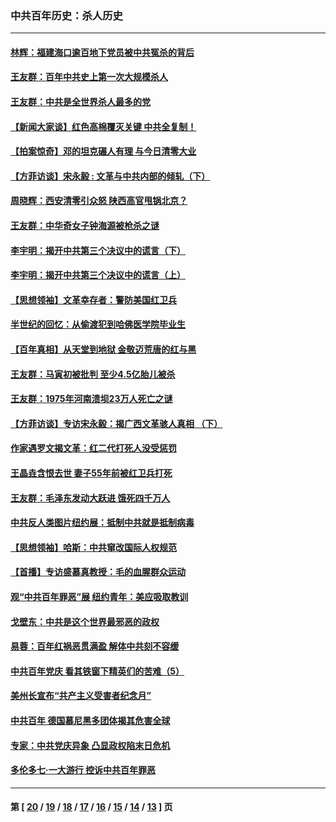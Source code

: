### 中共百年历史：杀人历史
---
#### [林辉：福建海口逾百地下党员被中共冤杀的背后](../../pages/nf1176106/n13878946.md?12140430) 
#### [王友群：百年中共史上第一次大规模杀人](../../pages/nf1176106/n13863785.md?12140430) 
#### [王友群：中共是全世界杀人最多的党](../../pages/nf1176106/n13860689.md?12140430) 
#### [【新闻大家谈】红色高棉覆灭关键 中共全复制！](../../pages/nf1176106/n13850222.md?12140430) 
#### [【拍案惊奇】邓的坦克碾人有理 与今日清零大业](../../pages/nf1176106/n13729574.md?12140430) 
#### [【方菲访谈】宋永毅 : 文革与中共内部的倾轧（下）](../../pages/nf1176106/n13486836.md?12140430) 
#### [周晓辉：西安清零引众怒 陕西高官甩锅北京？](../../pages/nf1176106/n13484627.md?12140430) 
#### [王友群：中华奇女子钟海源被枪杀之谜](../../pages/nf1176106/n13430555.md?12140430) 
#### [李宇明：揭开中共第三个决议中的谎言（下）](../../pages/nf1176106/n13389389.md?12140430) 
#### [李宇明：揭开中共第三个决议中的谎言（上）](../../pages/nf1176106/n13388697.md?12140430) 
#### [【思想领袖】文革幸存者：警防美国红卫兵](../../pages/nf1176106/n13339289.md?12140430) 
#### [半世纪的回忆：从偷渡犯到哈佛医学院毕业生](../../pages/nf1176106/n13345328.md?12140430) 
#### [【百年真相】从天堂到地狱 金敬迈荒唐的红与黑](../../pages/nf1176106/n13336995.md?12140430) 
#### [王友群：马寅初被批判 至少4.5亿胎儿被杀](../../pages/nf1176106/n13260313.md?12140430) 
#### [王友群：1975年河南溃坝23万人死亡之谜](../../pages/nf1176106/n13231576.md?12140430) 
#### [【方菲访谈】专访宋永毅：揭广西文革骇人真相 （下）](../../pages/nf1176106/n13209074.md?12140430) 
#### [作家遇罗文揭文革：红二代打死人没受惩罚](../../pages/nf1176106/n13205254.md?12140430) 
#### [王晶垚含恨去世 妻子55年前被红卫兵打死](../../pages/nf1176106/n13203590.md?12140430) 
#### [王友群：毛泽东发动大跃进 饿死四千万人](../../pages/nf1176106/n13177158.md?12140430) 
#### [中共反人类图片纽约展：抵制中共就是抵制病毒](../../pages/nf1176106/n13115371.md?12140430) 
#### [【思想领袖】哈斯：中共窜改国际人权规范](../../pages/nf1176106/n13053647.md?12140430) 
#### [【首播】专访盛慕真教授：毛的血腥群众运动](../../pages/nf1176106/n13091782.md?12140430) 
#### [观“中共百年罪恶”展 纽约青年：美应吸取教训](../../pages/nf1176106/n13085246.md?12140430) 
#### [戈壁东：中共是这个世界最邪恶的政权](../../pages/nf1176106/n13085641.md?12140430) 
#### [易蓉：百年红祸恶贯满盈 解体中共刻不容缓](../../pages/nf1176106/n13084455.md?12140430) 
#### [中共百年党庆 看其铁窗下精英们的苦难（5）](../../pages/nf1176106/n13076766.md?12140430) 
#### [美州长宣布“共产主义受害者纪念月”](../../pages/nf1176106/n13074024.md?12140430) 
#### [中共百年 德国慕尼黑多团体揭其危害全球](../../pages/nf1176106/n13068873.md?12140430) 
#### [专家：中共党庆异象 凸显政权陷末日危机](../../pages/nf1176106/n13067084.md?12140430) 
#### [多伦多七·一大游行 控诉中共百年罪恶](../../pages/nf1176106/n13062043.md?12140430) 

---
#### 第 [ [20](./20.md?12140430) / [19](./19.md?12140430) / [18](./18.md?12140430) / [17](./17.md?12140430) / [16](./16.md?12140430) / [15](./15.md?12140430) / [14](./14.md?12140430) / [13](./13.md?12140430) ] 页
